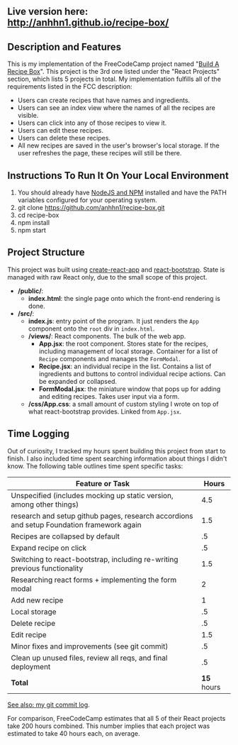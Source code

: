 ## Live version here: http://anhhn1.github.io/recipe-box/

## Description and Features

This is my implementation of the FreeCodeCamp project named "[Build A Recipe Box](https://www.freecodecamp.com/challenges/build-a-recipe-box)". This project is the 3rd one listed under the "React Projects" section, which lists 5 projects in total. My implementation fulfills all of the requirements listed in the FCC description:

* Users can create recipes that have names and ingredients.
* Users can see an index view where the names of all the recipes are visible.
* Users can click into any of those recipes to view it.
* Users can edit these recipes.
* Users can delete these recipes.
* All new recipes are saved in the user's browser's local storage. If the user refreshes the page, these recipes will still be there.

## Instructions To Run It On Your Local Environment

  1. You should already have [NodeJS and NPM](https://nodejs.org/en/) installed and have the PATH variables configured for your operating system.
  2. git clone https://github.com/anhhn1/recipe-box.git
  3. cd recipe-box
  3. npm install
  4. npm start

## Project Structure

This project was built using [create-react-app](https://github.com/facebookincubator/create-react-app) and [react-bootstrap](http://react-bootstrap.github.io/). State is managed with raw React only, due to the small scope of this project.

  * **/public/**:
    * **index.html**: the single page onto which the front-end rendering is done.
  * **/src/**:
    * **index.js**: entry point of the program. It just renders the `App` component onto the `root` div in `index.html`.
    * **/views/**: React components. The bulk of the web app.
      * **App.jsx**: the root component. Stores state for the recipes, including management of local storage. Container for a list of `Recipe` components and manages the `FormModal`.
      * **Recipe.jsx**: an individual recipe in the list. Contains a list of ingredients and buttons to control individual recipe actions. Can be expanded or collapsed.
      * **FormModal.jsx**: the miniature window that pops up for adding and editing recipes. Takes user input via a form.
    * **/css/App.css**: a small amount of custom styling I wrote on top of what react-bootstrap provides. Linked from `App.jsx`.

## Time Logging

Out of curiosity, I tracked my hours spent building this project from start to finish. I also included time spent searching information about things I didn't know. The following table outlines time spent specific tasks:

Feature or Task | Hours
---|---
Unspecified (includes mocking up static version, among other things) | 4.5
research and setup github pages, research accordions and setup Foundation framework again | 1.5
Recipes are collapsed by default | .5
Expand recipe on click | .5
Switching to react-bootstrap, including re-writing previous functionality | 1.5
Researching react forms + implementing the form modal | 2
Add new recipe | 1
Local storage | .5
Delete recipe | .5
Edit recipe | 1.5
Minor fixes and improvements (see git commit) | .5
Clean up unused files, review all reqs, and final deployment | .5
**Total** | **15** hours

[See also: my git commit log](https://github.com/anhhn1/recipe-box/commits/master).

For comparison, FreeCodeCamp estimates that all 5 of their React projects take 200 hours combined. This number implies that each project was estimated to take 40 hours each, on average.
